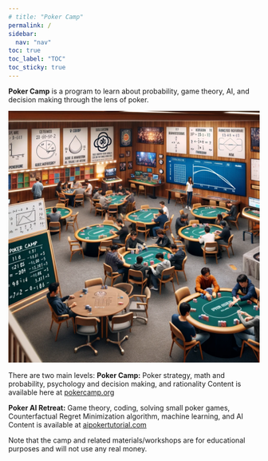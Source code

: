 ```yaml
---
# title: "Poker Camp"
permalink: /
sidebar:
  nav: "nav"
toc: true
toc_label: "TOC"
toc_sticky: true
---
```

**Poker Camp** is a program to learn about probability, game theory, AI, and decision making through the lens of poker. 

![Poker Camp](./assets/pc.png)

There are two main levels:
**Poker Camp:** Poker strategy, math and probability, psychology and decision making, and rationality
Content is available here at [pokercamp.org](https://pokercamp.org)

**Poker AI Retreat:** Game theory, coding, solving small poker games, Counterfactual Regret Minimization algorithm, machine learning, and AI
Content is available at [aipokertutorial.com](https://aipokertutorial.com)

Note that the camp and related materials/workshops are for educational purposes and will not use any real money. 
